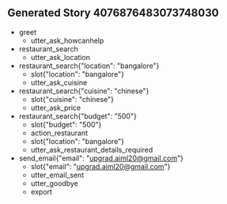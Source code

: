 ## Generated Story 4076876483073748030
* greet
    - utter_ask_howcanhelp
* restaurant_search
    - utter_ask_location
* restaurant_search{"location": "bangalore"}
    - slot{"location": "bangalore"}
    - utter_ask_cuisine
* restaurant_search{"cuisine": "chinese"}
    - slot{"cuisine": "chinese"}
    - utter_ask_price
* restaurant_search{"budget": "500"}
    - slot{"budget": "500"}
    - action_restaurant
    - slot{"location": "bangalore"}
    - utter_ask_restaurant_details_required
* send_email{"email": "upgrad.aiml20@gmail.com"}
    - slot{"email": "upgrad.aiml20@gmail.com"}
    - utter_email_sent
    - utter_goodbye
    - export

